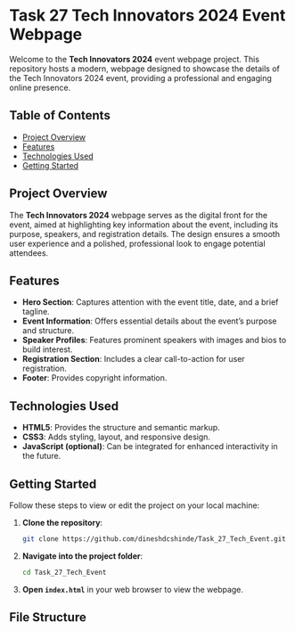 # Task 27 Tech Innovators 2024 Event Webpage

Welcome to the **Tech Innovators 2024** event webpage project. This repository hosts a modern,  webpage designed to showcase the details of the Tech Innovators 2024 event, providing a professional and engaging online presence.

## Table of Contents

- [Project Overview](#project-overview)
- [Features](#features)
- [Technologies Used](#technologies-used)
- [Getting Started](#getting-started)

## Project Overview

The **Tech Innovators 2024** webpage serves as the digital front for the event, aimed at highlighting key information about the event, including its purpose, speakers, and registration details. The design ensures a smooth user experience and a polished, professional look to engage potential attendees.

## Features

- **Hero Section**: Captures attention with the event title, date, and a brief tagline.
- **Event Information**: Offers essential details about the event’s purpose and structure.
- **Speaker Profiles**: Features prominent speakers with images and bios to build interest.
- **Registration Section**: Includes a clear call-to-action for user registration.
- **Footer**: Provides copyright information.

## Technologies Used

- **HTML5**: Provides the structure and semantic markup.
- **CSS3**: Adds styling, layout, and responsive design.
- **JavaScript (optional)**: Can be integrated for enhanced interactivity in the future.

## Getting Started

Follow these steps to view or edit the project on your local machine:

1. **Clone the repository**:

   ```bash
   git clone https://github.com/dineshdcshinde/Task_27_Tech_Event.git
   ```

2. **Navigate into the project folder**:

   ```bash
   cd Task_27_Tech_Event
   ```

3. **Open `index.html`** in your web browser to view the webpage.

## File Structure
